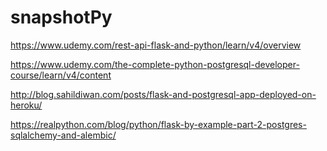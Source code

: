 # snapshotPy

https://www.udemy.com/rest-api-flask-and-python/learn/v4/overview

https://www.udemy.com/the-complete-python-postgresql-developer-course/learn/v4/content

http://blog.sahildiwan.com/posts/flask-and-postgresql-app-deployed-on-heroku/

https://realpython.com/blog/python/flask-by-example-part-2-postgres-sqlalchemy-and-alembic/